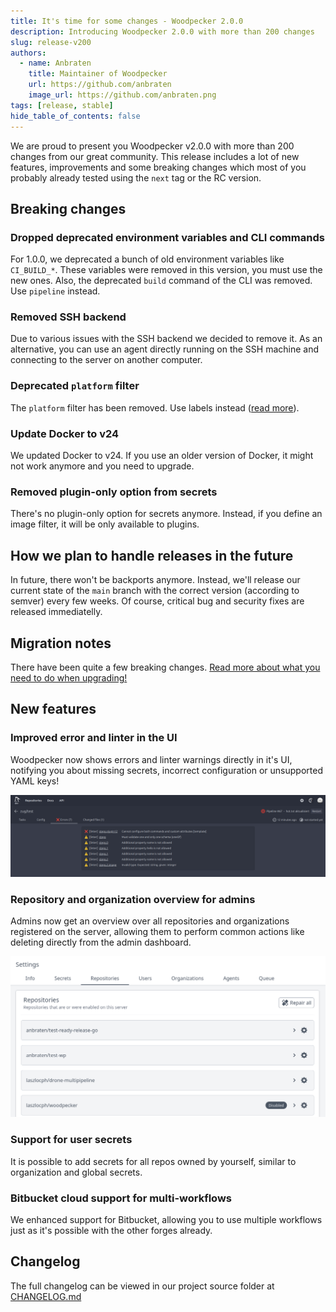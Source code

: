 ```yaml
---
title: It's time for some changes - Woodpecker 2.0.0
description: Introducing Woodpecker 2.0.0 with more than 200 changes
slug: release-v200
authors:
  - name: Anbraten
    title: Maintainer of Woodpecker
    url: https://github.com/anbraten
    image_url: https://github.com/anbraten.png
tags: [release, stable]
hide_table_of_contents: false
---
```


We are proud to present you Woodpecker v2.0.0 with more than 200 changes from our great community. This release includes a lot of new features, improvements and some breaking changes which most of you probably already tested using the `next` tag or the RC version.

<!--truncate-->

## Breaking changes

### Dropped deprecated environment variables and CLI commands

For 1.0.0, we deprecated a bunch of old environment variables like `CI_BUILD_*`. These variables were removed in this version, you must use the new ones.
Also, the deprecated `build` command of the CLI was removed. Use `pipeline` instead.

### Removed SSH backend

Due to various issues with the SSH backend we decided to remove it.
As an alternative, you can use an agent directly running on the SSH machine and connecting to the server on another computer.

### Deprecated `platform` filter

The `platform` filter has been removed. Use labels instead ([read more](./docs/usage/workflow-syntax#filter-by-platform)).

### Update Docker to v24

We updated Docker to v24. If you use an older version of Docker, it might not work anymore and you need to upgrade.

### Removed plugin-only option from secrets

There's no plugin-only option for secrets anymore. Instead, if you define an image filter, it will be only available to plugins.

## How we plan to handle releases in the future

In future, there won't be backports anymore. Instead, we'll release our current state of the `main` branch with the correct version (according to semver) every few weeks.
Of course, critical bug and security fixes are released immediatelly.

## Migration notes

There have been quite a few breaking changes. [Read more about what you need to do when upgrading!](./docs/migrations#200)

## New features

### Improved error and linter in the UI

Woodpecker now shows errors and linter warnings directly in it's UI, notifying you about missing secrets, incorrect configuration or unsupported YAML keys!

![Image of warnings and errors in UI](./linter_warnings_errors.png)

### Repository and organization overview for admins

Admins now get an overview over all repositories and organizations registered on the server, allowing them to perform common actions like deleting directly from the admin dashboard.

![Image of repos overview](./admin_repos.png)

### Support for user secrets

It is possible to add secrets for all repos owned by yourself, similar to organization and global secrets.

### Bitbucket cloud support for multi-workflows

We enhanced support for Bitbucket, allowing you to use multiple workflows just as it's possible with the other forges already.

## Changelog

The full changelog can be viewed in our project source folder at [CHANGELOG.md](https://github.com/woodpecker-ci/woodpecker/blob/v2.0.0/CHANGELOG.md)
